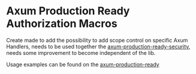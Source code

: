 # Axum Production Ready Authorization Macros
Create made to add the possibility to add scope control on specific Axum Handlers, needs to be used together the
[axum-production-ready-security](https://github.com/amiscala/axum-production-ready-security), needs some improvement to become independent of the lib.

Usage examples can be found on the [axum-production-ready](https://github.com/amiscala/axum-production-ready)